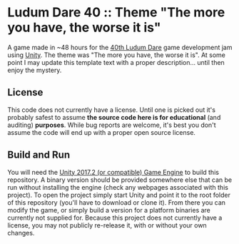 Ludum Dare 40 :: Theme "The more you have, the worse it is"
====================

A game made in ~48 hours for the [40th Ludum Dare](https://ldjam.com/events/ludum-dare/40) game development jam using [Unity](https://unity3d.com/). The theme was "The more you have, the worse it is". At some point I may update this template text with a proper description... until then enjoy the mystery.

License
-----------

This code does not currently have a license. Until one is picked out it's probably safest to assume **the source code here is for educational** (and auditing) **purposes**. While bug reports are welcome, it's best you don't assume the code will end up with a proper open source license.

Build and Run
-----------

You will need the [Unity 2017.2 (or compatible) Game Engine](https://unity3d.com/unity/whats-new/unity-2017.2.0) to build this repository. A binary version should be provided somewhere else that can be run without installing the engine (check any webpages associated with this project). To open the project simply start Unity and point it to the root folder of this repository (you'll have to download or clone it). From there you can modify the game, or simply build a version for a platform binaries are currently not supplied for. Because this project does not currently have a license, you may not publicly re-release it, with or without your own changes.
